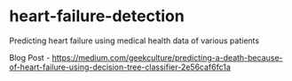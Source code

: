 # heart-failure-detection
Predicting heart failure using medical health data of various patients 

Blog Post - https://medium.com/geekculture/predicting-a-death-because-of-heart-failure-using-decision-tree-classifier-2e56caf6fc1a
